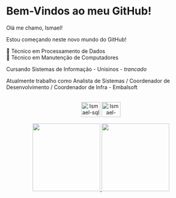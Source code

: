 # Bem-Vindos ao meu GitHub! 

Olá me chamo, Ismael! <br>

Estou começando neste novo mundo do GitHub! <br>

:wrench: Técnico em Processamento de Dados <br>
:wrench: Técnico em Manutenção de Computadores <br>

Cursando Sistemas de Informação - Unisinos - _trancado_ <br>

Atualmente trabalho como Analista de Sistemas / Coordenador de Desenvolvimento / Coordenador de Infra - Embalsoft<br>

<div align="center">
<div style="display: inline_block"><br>
<img align="center" alt="Ismael-sql" height="40" width="50" src="https://cdn.jsdelivr.net/gh/devicons/devicon/icons/microsoftsqlserver/microsoftsqlserver-plain.svg">
<img align="center" alt="Ismael-windows" height="40" width="50" src="https://cdn.jsdelivr.net/gh/devicons/devicon/icons/windows8/windows8-original.svg">
</div>

<br>

<div>
<a href="https://github.com/ismaelbhahn">
<img loading="lazy" height="180em" src="https://github-readme-stats.vercel.app/api/top-langs/?username=ismaelbhahn&layout=compact&langs_count=7&theme=dracula"/>
<img loading="lazy" height="180em" src="https://github-readme-stats.vercel.app/api?username=ismaelbhahn&show_icons=true&theme=dracula&include_all_commits=true&count_private=true"/>
</div>



<!--
**ismaelbhahn/ismaelbhahn** is a ✨ _special_ ✨ repository because its `README.md` (this file) appears on your GitHub profile.

Here are some ideas to get you started:

- 🔭 I’m currently working on ...
- 🌱 I’m currently learning ...
- 👯 I’m looking to collaborate on ...
- 🤔 I’m looking for help with ...
- 💬 Ask me about ...
- 📫 How to reach me: ...
- 😄 Pronouns: ...
- ⚡ Fun fact: ...
-->
